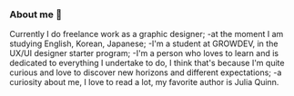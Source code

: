 ### About me 👋

Currently I do freelance work as a graphic designer;
-at the moment I am studying English, Korean, Japanese;
-I'm a student at GROWDEV, in the UX/UI designer starter program;
-I'm a person who loves to learn and is dedicated to everything I undertake to do, I think that's because I'm quite curious and love to discover new horizons and different expectations;
-a curiosity about me, I love to read a lot, my favorite author is Julia Quinn.

